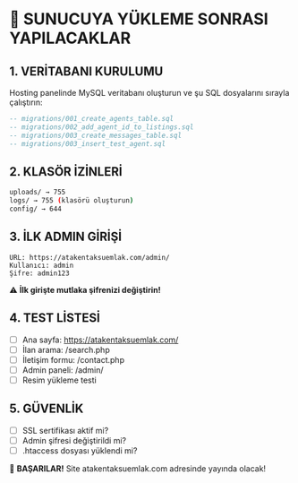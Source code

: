 # 🎯 SUNUCUYA YÜKLEME SONRASI YAPILACAKLAR

## 1. VERİTABANI KURULUMU
Hosting panelinde MySQL veritabanı oluşturun ve şu SQL dosyalarını sırayla çalıştırın:

```sql
-- migrations/001_create_agents_table.sql
-- migrations/002_add_agent_id_to_listings.sql  
-- migrations/003_create_messages_table.sql
-- migrations/003_insert_test_agent.sql
```

## 2. KLASÖR İZİNLERİ
```bash
uploads/ → 755
logs/ → 755 (klasörü oluşturun)
config/ → 644
```

## 3. İLK ADMIN GİRİŞİ
```
URL: https://atakentaksuemlak.com/admin/
Kullanıcı: admin
Şifre: admin123
```
⚠️ **İlk girişte mutlaka şifrenizi değiştirin!**

## 4. TEST LİSTESİ
- [ ] Ana sayfa: https://atakentaksuemlak.com/
- [ ] İlan arama: /search.php
- [ ] İletişim formu: /contact.php
- [ ] Admin paneli: /admin/
- [ ] Resim yükleme testi

## 5. GÜVENLİK
- [ ] SSL sertifikası aktif mi?
- [ ] Admin şifresi değiştirildi mi?
- [ ] .htaccess dosyası yüklendi mi?

🎉 **BAŞARILAR!** Site atakentaksuemlak.com adresinde yayında olacak!
